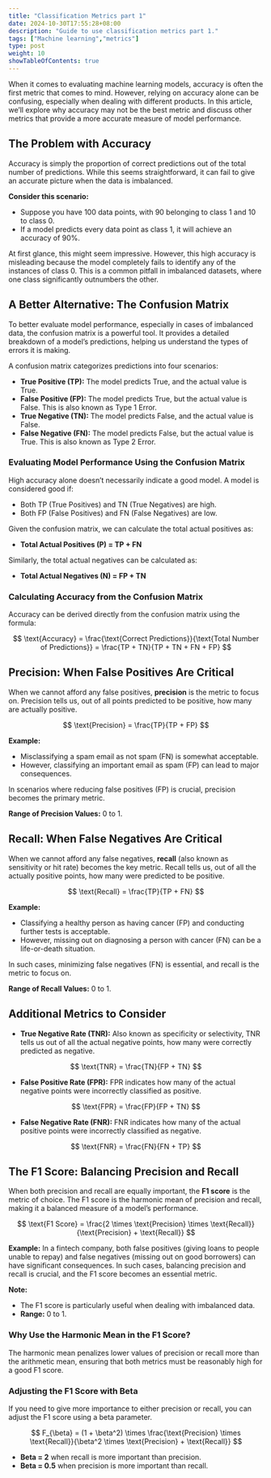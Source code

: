 ```yaml
---
title: "Classification Metrics part 1"
date: 2024-10-30T17:55:28+08:00
description: "Guide to use classification metrics part 1."
tags: ["Machine learning","metrics"]
type: post
weight: 10
showTableOfContents: true
---
```


When it comes to evaluating machine learning models, accuracy is often the first metric that comes to mind. However, relying on accuracy alone can be confusing, especially when dealing with different products. In this article, we’ll explore why accuracy may not be the best metric and discuss other metrics that provide a more accurate measure of model performance.

## The Problem with Accuracy

Accuracy is simply the proportion of correct predictions out of the total number of predictions. While this seems straightforward, it can fail to give an accurate picture when the data is imbalanced.

**Consider this scenario:**
- Suppose you have 100 data points, with 90 belonging to class 1 and 10 to class 0.
- If a model predicts every data point as class 1, it will achieve an accuracy of 90%.

At first glance, this might seem impressive. However, this high accuracy is misleading because the model completely fails to identify any of the instances of class 0. This is a common pitfall in imbalanced datasets, where one class significantly outnumbers the other.

## A Better Alternative: The Confusion Matrix

To better evaluate model performance, especially in cases of imbalanced data, the confusion matrix is a powerful tool. It provides a detailed breakdown of a model’s predictions, helping us understand the types of errors it is making.

A confusion matrix categorizes predictions into four scenarios:
- **True Positive (TP):** The model predicts True, and the actual value is True.
- **False Positive (FP):** The model predicts True, but the actual value is False. This is also known as Type 1 Error.
- **True Negative (TN):** The model predicts False, and the actual value is False.
- **False Negative (FN):** The model predicts False, but the actual value is True. This is also known as Type 2 Error.

### Evaluating Model Performance Using the Confusion Matrix

High accuracy alone doesn’t necessarily indicate a good model. A model is considered good if:
- Both TP (True Positives) and TN (True Negatives) are high.
- Both FP (False Positives) and FN (False Negatives) are low.

Given the confusion matrix, we can calculate the total actual positives as:
- **Total Actual Positives (P) = TP + FN**

Similarly, the total actual negatives can be calculated as:
- **Total Actual Negatives (N) = FP + TN**

### Calculating Accuracy from the Confusion Matrix

Accuracy can be derived directly from the confusion matrix using the formula:

$$
\text{Accuracy} = \frac{\text{Correct Predictions}}{\text{Total Number of Predictions}} = \frac{TP + TN}{TP + TN + FN + FP}
$$

## Precision: When False Positives Are Critical

When we cannot afford any false positives, **precision** is the metric to focus on. Precision tells us, out of all points predicted to be positive, how many are actually positive.

$$
\text{Precision} = \frac{TP}{TP + FP}
$$

**Example:**
- Misclassifying a spam email as not spam (FN) is somewhat acceptable.
- However, classifying an important email as spam (FP) can lead to major consequences.

In scenarios where reducing false positives (FP) is crucial, precision becomes the primary metric.

**Range of Precision Values:** 0 to 1.

## Recall: When False Negatives Are Critical

When we cannot afford any false negatives, **recall** (also known as sensitivity or hit rate) becomes the key metric. Recall tells us, out of all the actually positive points, how many were predicted to be positive.

$$
\text{Recall} = \frac{TP}{TP + FN}
$$

**Example:**
- Classifying a healthy person as having cancer (FP) and conducting further tests is acceptable.
- However, missing out on diagnosing a person with cancer (FN) can be a life-or-death situation.

In such cases, minimizing false negatives (FN) is essential, and recall is the metric to focus on.

**Range of Recall Values:** 0 to 1.

## Additional Metrics to Consider

- **True Negative Rate (TNR):** Also known as specificity or selectivity, TNR tells us out of all the actual negative points, how many were correctly predicted as negative.

$$
\text{TNR} = \frac{TN}{FP + TN}
$$

- **False Positive Rate (FPR):** FPR indicates how many of the actual negative points were incorrectly classified as positive.

$$
\text{FPR} = \frac{FP}{FP + TN}
$$

- **False Negative Rate (FNR):** FNR indicates how many of the actual positive points were incorrectly classified as negative.

$$
\text{FNR} = \frac{FN}{FN + TP}
$$

## The F1 Score: Balancing Precision and Recall

When both precision and recall are equally important, the **F1 score** is the metric of choice. The F1 score is the harmonic mean of precision and recall, making it a balanced measure of a model’s performance.

$$
\text{F1 Score} = \frac{2 \times \text{Precision} \times \text{Recall}}{\text{Precision} + \text{Recall}}
$$

**Example:**
In a fintech company, both false positives (giving loans to people unable to repay) and false negatives (missing out on good borrowers) can have significant consequences. In such cases, balancing precision and recall is crucial, and the F1 score becomes an essential metric.

**Note:**
- The F1 score is particularly useful when dealing with imbalanced data.
- **Range:** 0 to 1.

### Why Use the Harmonic Mean in the F1 Score?

The harmonic mean penalizes lower values of precision or recall more than the arithmetic mean, ensuring that both metrics must be reasonably high for a good F1 score.

### Adjusting the F1 Score with Beta

If you need to give more importance to either precision or recall, you can adjust the F1 score using a beta parameter.

$$
F_{\beta} = (1 + \beta^2) \times \frac{\text{Precision} \times \text{Recall}}{\beta^2 \times \text{Precision} + \text{Recall}}
$$

- **Beta = 2** when recall is more important than precision.
- **Beta = 0.5** when precision is more important than recall.

